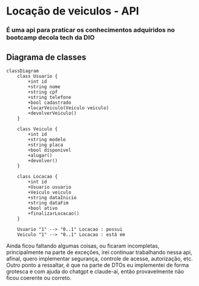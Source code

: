# Locação de veiculos - API
### É uma api para praticar os conhecimentos adquiridos no bootcamp decola tech da DIO

## Diagrama de classes
``` mermaid
classDiagram
    class Usuario {
        +int id
        +string nome
        +string cpf
        +string telefone
        +bool cadastrado
        +locarVeiculo(Veiculo veiculo)
        +devolverVeiculo()
    }

    class Veiculo {
        +int id
        +string modelo
        +string placa
        +bool disponivel
        +alugar()
        +devolver()
    }

    class Locacao {
        +int id
        +Usuario usuario
        +Veiculo veiculo
        +string dataInicio
        +string dataFim
        +bool ativo
        +finalizarLocacao()
    }

    Usuario "1" --> "0..1" Locacao : possui
    Veiculo "1" --> "0..1" Locacao : está em
```
Ainda ficou faltando algumas coisas, ou ficaram incompletas, principalmente na parte de exceções, irei continuar trabalhando nessa api, afinal, quero implementar segurança, controle de acesse, autorização, etc.
Outro ponto a ressaltar, é que na parte de DTOs eu implementei de forma grotesca e com ajuda do chatgpt e claude-ai, então provavelmente não ficou coerente ou correto.
